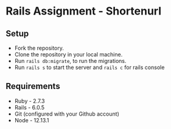 # Rails Assignment - Shortenurl

## Setup
- Fork the repository. 
- Clone the repository in your local machine.
- Run `rails db:migrate`, to run the migrations.
- Run `rails s` to start the server and `rails c` for rails console

## Requirements

- Ruby - 2.7.3
- Rails - 6.0.5
- Git (configured with your Github account)
- Node - 12.13.1



